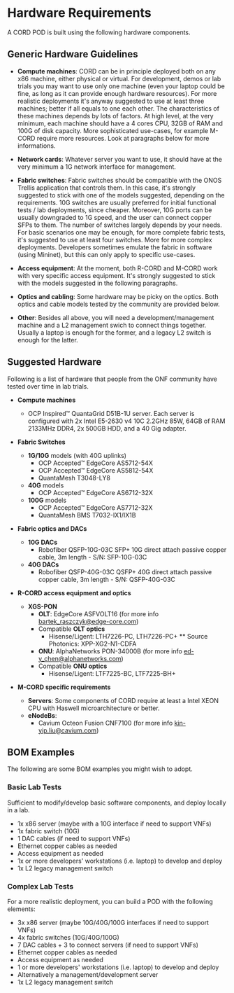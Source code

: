 # Hardware Requirements

A CORD POD is built using the following hardware components.

## Generic Hardware Guidelines

* **Compute machines**: CORD can be in principle deployed both on any x86 machine, either physical or virtual. For development, demos or lab trials you may want to use only one machine (even your laptop could be fine, as long as it can provide enough hardware resources). For more realistic deployments it's anyway suggested to use at least three machines; better if all equals to one each other. The characteristics of these machines depends by lots of factors. At high level, at the very minimum, each machine should have a 4 cores CPU, 32GB of RAM and 100G of disk capacity. More sophisticated use-cases, for example M-CORD require more resources. Look at paragraphs below for more informations.

* **Network cards**: Whatever server you want to use, it should have at the very minimum a 1G network interface for management.

* **Fabric switches**: Fabric switches should be compatible with the ONOS Trellis application that controls them. In this case, it's strongly suggested to stick with one of the models suggested, depending on the requirements. 10G switches are usually preferred for initial functional tests / lab deployments, since cheaper. Moreover, 10G ports can be usually downgraded to 1G speed, and the user can connect copper SFPs to them. The number of switches largely depends by your needs. For basic scenarios one may be enough, for more complete fabric tests, it's suggested to use at least four switches. More for more complex deployments. Developers sometimes emulate the fabric in software (using Mininet), but this can only apply to specific use-cases.

* **Access equipment**: At the moment, both R-CORD and M-CORD work with very specific access equipment. It's strongly suggested to stick with the models suggested in the following paragraphs.

* **Optics and cabling**: Some hardware may be picky on the optics. Both optics and cable models tested by the community are provided below.

* **Other**: Besides all above, you will need a development/management machine and a L2 management swich to connect things together. Usually a laptop is enough for the former, and a legacy L2 switch is enough for the latter.

## Suggested Hardware

Following is a list of hardware that people from the ONF community
have tested over time in lab trials.

* **Compute machines**
    * OCP Inspired&trade; QuantaGrid D51B-1U server. Each
    server is configured with 2x Intel E5-2630 v4 10C 2.2GHz 85W, 64GB of RAM 2133MHz DDR4, 2x 500GB HDD, and a 40 Gig adapter.

* **Fabric Switches**
    * **1G/10G** models (with 40G uplinks)
        * OCP Accepted&trade; EdgeCore AS5712-54X
        * OCP Accepted&trade; EdgeCore AS5812-54X
        * QuantaMesh T3048-LY8
    * **40G** models
        * OCP Accepted&trade; EdgeCore AS6712-32X
    * **100G** models
        * OCP Accepted&trade; EdgeCore AS7712-32X
        * QuantaMesh BMS T7032-IX1/IX1B

* **Fabric optics and DACs**
    * **10G DACs**
        * Robofiber QSFP-10G-03C SFP+ 10G direct attach passive
        copper cable, 3m length - S/N: SFP-10G-03C
    * **40G DACs**
        * Robofiber QSFP-40G-03C QSFP+ 40G direct attach passive
        copper cable, 3m length - S/N: QSFP-40G-03C

* **R-CORD access equipment and optics**
    * **XGS-PON**
        * **OLT**: EdgeCore ASFVOLT16 (for more info <bartek_raszczyk@edge-core.com>)
        * Compatible **OLT optics**
            * Hisense/Ligent: LTH7226-PC, LTH7226-PC+
            ** Source Photonics: XPP-XG2-N1-CDFA
        * **ONU**: AlphaNetworks PON-34000B (for more info <ed-y_chen@alphanetworks.com>)
        * Compatible **ONU optics**
            * Hisense/Ligent: LTF7225-BC, LTF7225-BH+

* **M-CORD specific requirements**
    * **Servers**: Some components of CORD require at least a Intel XEON CPU with Haswell microarchitecture or better.
    * **eNodeBs**:
        * Cavium Octeon Fusion CNF7100 (for more info <kin-yip.liu@cavium.com>)

## BOM Examples

The following are some BOM examples you might wish to adopt.

### Basic Lab Tests

Sufficient to modify/develop basic software components, and
deploy locally in a lab.

* 1x x86 server (maybe with a 10G interface if need to support VNFs)
* 1x fabric switch (10G)
* 1 DAC cables (if need to support VNFs)
* Ethernet copper cables as needed
* Access equipment as needed
* 1x or more developers' workstations (i.e. laptop) to develop and deploy
* 1x L2 legacy management switch

### Complex Lab Tests

For a more realistic deployment, you can build a POD with the
following elements:

* 3x x86 server (maybe 10G/40G/100G interfaces if need to support VNFs)
* 4x fabric switches (10G/40G/100G)
* 7 DAC cables + 3 to connect servers (if need to support VNFs)
* Ethernet copper cables as needed
* Access equipment as needed
* 1 or more developers' workstations (i.e. laptop) to develop and deploy
* Alternatively a management/development server
* 1x L2 legacy management switch
